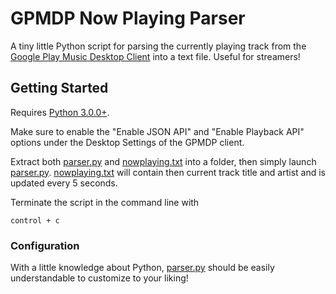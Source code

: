# GPMDP Now Playing Parser

A tiny little Python script for parsing the currently playing track from the [Google Play Music Desktop Client](https://www.googleplaymusicdesktopplayer.com/) into a text file. Useful for streamers!

## Getting Started

Requires [Python 3.0.0+](https://www.python.org/ftp/python/3.6.1/python-3.6.1.exe).

Make sure to enable the "Enable JSON API" and "Enable Playback API" options under the Desktop Settings of the GPMDP client.

Extract both [parser.py](parser.py) and [nowplaying.txt](nowplaying.txt) into a folder, then simply launch [parser.py](parser.py). [nowplaying.txt](nowplaying.txt) will contain then current track title and artist and is updated every 5 seconds.

Terminate the script in the command line with
```
control + c
```

### Configuration

With a little knowledge about Python, [parser.py](parser.py) should be easily understandable to customize to your liking!